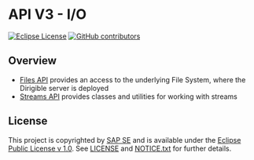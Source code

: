 # API V3 - I/O

[![Eclipse License](http://img.shields.io/badge/license-Eclipse-brightgreen.svg)](LICENSE)
[![GitHub contributors](https://img.shields.io/github/contributors/dirigiblelabs/api-v3-io.svg)](https://github.com/dirigiblelabs/api-v3-io/graphs/contributors)

## Overview

* [Files API](http://www.dirigible.io/api/files.html) provides an access to the underlying File System, where the Dirigible server is deployed
* [Streams API](http://www.dirigible.io/api/streams.html) provides classes and utilities for working with streams



## License

This project is copyrighted by [SAP SE](http://www.sap.com/) and is available under the [Eclipse Public License v 1.0](https://www.eclipse.org/legal/epl-v10.html). See [LICENSE](LICENSE) and [NOTICE.txt](NOTICE.txt) for further details.
